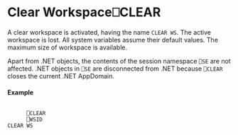 




<h1 class="heading"><span class="name">Clear Workspace</span><span class="command">⎕CLEAR</span></h1>

A clear workspace is activated, having the name `CLEAR WS`.  The active workspace is lost.  All system variables assume their default values.  The maximum size of workspace is available.


Apart from .NET objects, the contents of the session namespace `⎕SE` are not affected. .NET objects in `⎕SE` are disconnected from .NET because `⎕CLEAR` closes the current .NET AppDomain.

#### Example
```apl

      ⎕CLEAR
      ⎕WSID
CLEAR WS
```




